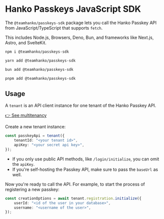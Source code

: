 # Hanko Passkeys JavaScript SDK

The `@teamhanko/passkeys-sdk` package lets you call the Hanko Passkey API from JavaScript/TypeScript that supports `fetch`.

This includes Node.js, Browsers, Deno, Bun, and frameworks like Next.js, Astro, and SvelteKit.

<CodeGroup>

```bash npm
npm i @teamhanko/passkeys-sdk
```

```bash yarn
yarn add @teamhanko/passkeys-sdk
```

```bash bun
bun add @teamhanko/passkeys-sdk
```

```bash pnpm
pnpm add @teamhanko/passkeys-sdk
```

</CodeGroup>

## Usage

A `tenant` is an API client instance for one tenant of the Hanko Passkey API.

[👉 See multitenancy](/passkey-api/faq#tenant-id-and-multitenancy)

Create a new tenant instance:

```ts
const passkeyApi = tenant({
	tenantId: "<your tenant id>",
	apiKey: "<your secret api key>",
});
```

-   If you only use public API methods, like `/login/initialize`, you can omit the `apiKey`.
-   If you're self-hosting the Passkey API, make sure to pass the `baseUrl` as well.

Now you're ready to call the API. For example, to start the process of registering a new passkey:

```ts
const creationOptions = await tenant.registration.initialize({
	userId: "<id of the user in your database>",
	username: "<username of the user>",
});
```
